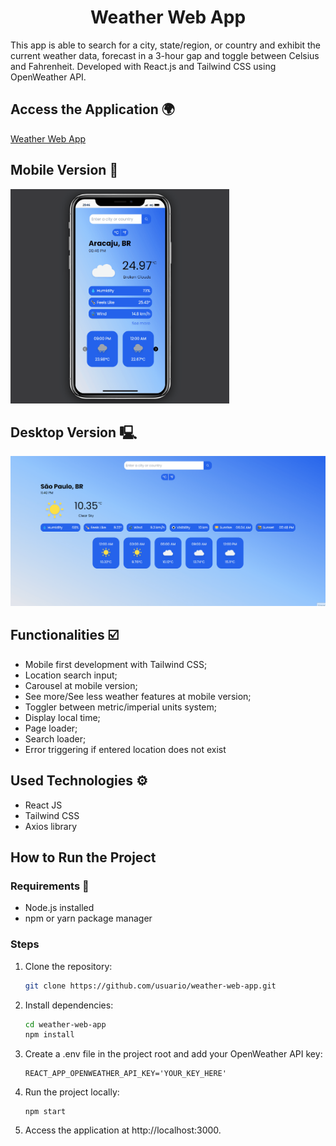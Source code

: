 <h1 align='center'>Weather Web App</h1>
This app is able to search for a city, state/region, or country and exhibit the current weather data, forecast in a 3-hour gap and toggle between Celsius and Fahrenheit. Developed with React.js and Tailwind CSS using OpenWeather API.

## Access the Application 🌍
[Weather Web App](https://weather-web-app-black-three.vercel.app/)

## Mobile Version 📱
<img src="src/assets/mobile-version-weather.gif" width="350px">

## Desktop Version 🖳
<img src="src/assets/desktop-gif.gif">

## Functionalities ☑️
- Mobile first development with Tailwind CSS;
- Location search input;
- Carousel at mobile version;
- See more/See less weather features at mobile version;
- Toggler between metric/imperial units system;
- Display local time;
- Page loader;
- Search loader;
- Error triggering if entered location does not exist

## Used Technologies ⚙️
- React JS
- Tailwind CSS
- Axios library

## How to Run the Project
### Requirements 🚀
- Node.js installed
- npm or yarn package manager

### Steps
1. Clone the repository:

   ```bash
   git clone https://github.com/usuario/weather-web-app.git
2. Install dependencies:

   ```bash
   cd weather-web-app
   npm install
3. Create a .env file in the project root and add your OpenWeather API key:

   ```
   REACT_APP_OPENWEATHER_API_KEY='YOUR_KEY_HERE'
4. Run the project locally:

   ```
   npm start
5. Access the application at http://localhost:3000.